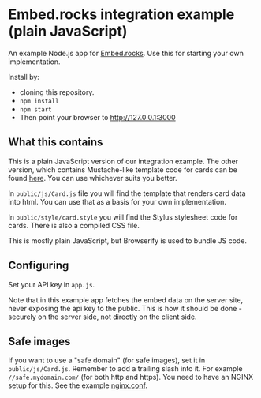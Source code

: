 # Embed.rocks integration example (plain JavaScript)

An example Node.js app for [Embed.rocks](https://embed.rocks/). Use this for starting your own implementation.

Install by: 
  - cloning this repository. 
  - `npm install`
  - `npm start`
  - Then point your browser to http://127.0.0.1:3000

## What this contains

This is a plain JavaScript version of our integration example. The other version, which contains Mustache-like template code for cards can be found [here](https://github.com/embed-rocks/embed-example-2). You can use whichever suits you better.

In `public/js/Card.js` file you will find the template that renders card data into html. You can use that as a basis for your own implementation.

In `public/style/card.style` you will find the Stylus stylesheet code for cards. There is also a compiled CSS file.

This is mostly plain JavaScript, but Browserify is used to bundle JS code. 

## Configuring

Set your API key in `app.js`.

Note that in this example app fetches the embed data on the server site, never exposing the api key to the public. This is how it should be done - securely on the server side, not directly on the client side.

## Safe images

If you want to use a "safe domain" (for safe images), set it in `public/js/Card.js`. Remember to add a trailing slash into it. For example `//safe.mydomain.com/` (for both http and https). You need to have an NGINX setup for this. See the example [nginx.conf](https://gist.github.com/ile/ef57487dc556ef43d694863224a2f02f).
